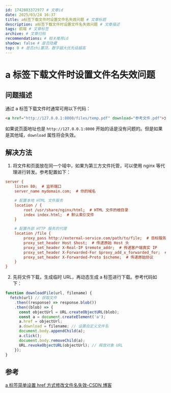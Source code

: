 ```yaml
---
id: 1742803372977 # 文章id
date: 2025/03/24 16:37
title: a标签下载文件时设置文件名失效问题 # 文章标题
description: a标签下载文件时设置文件名失效问题 # 文章描述
tags: 前端 # 文章标签
archive: # 文章归档
recommendations: # 相关推荐id
shadow: false # 是否隐藏
top: 0 # 是否zhi置顶，数字越大优先级越高
---
```


# a 标签下载文件时设置文件名失效问题

## 问题描述

通过 a 标签下载文件时通常可用以下代码：

```html
<a href="http://127.0.0.1:8000/files/temp.pdf" download="参考文件.pdf">文件下载</a>
```

如果说页面地址也是 `http://127.0.0.1:8000` 开始的话是没有问题的。但是如果是其他域，`download` 属性将会失效。

## 解决方法

1. 将文件和页面放在同一个域中，如果为第三方文件托管，可以使用 nginx 等代理进行转发。参考配置如下：

```ini title=nginx.conf
server {
    listen 80;  # 监听端口
    server_name mydomain.com;  # 你的域名

    # 配置本地 HTML 文件服务
    location / {
        root /usr/share/nginx/html;  # HTML 文件的根目录
        index index.html;  # 默认索引文件
    }

    # 配置外部 HTTP 服务的代理
    location /file {
        proxy_pass http://external-service.com/path/to/file;  # 目标服务地址
        proxy_set_header Host $host;  # 传递原始 Host 头
        proxy_set_header X-Real-IP $remote_addr;  # 传递客户端真实 IP
        proxy_set_header X-Forwarded-For $proxy_add_x_forwarded_for;  # 传递客户端真实 IP
        proxy_set_header X-Forwarded-Proto $scheme;  # 传递原始协议
    }
}
```

2. 先将文件下载，生成临时 URL，再动态生成 a 标签进行下载。参考代码如下：

```js
function downloadFile(url, filename) {
  fetch(url) // 获取文件
    .then((response) => response.blob())
    .then((blob) => {
      const objectUrl = URL.createObjectURL(blob);
      const a = document.createElement('a');
      a.href = objectUrl;
      a.download = filename; // 设置自定义文件名
      document.body.appendChild(a);
      a.click();
      document.body.removeChild(a);
      URL.revokeObjectURL(objectUrl); // 释放对象 URL
    });
}
```

## 参考

[a 标签简单设置 href 方式修改文件名失效-CSDN 博客](https://blog.csdn.net/sinat_36728518/article/details/123525637)
